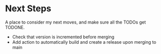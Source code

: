 # Next Steps

A place to consider my next moves, and make sure all the TODOs get TODONE.

* Check that version is incremented before merging
* Add action to automatically build and create a release upon merging to main


